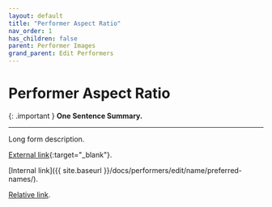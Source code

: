 ```yaml
---
layout: default
title: "Performer Aspect Ratio"
nav_order: 1
has_children: false
parent: Performer Images
grand_parent: Edit Performers
---
```


# Performer Aspect Ratio

{: .important }
**One Sentence Summary.**

---

Long form description.

[External link](https://stashdb.org/performers/fbd10ce7-3209-4788-b84f-3a2ec1b19326){:target="_blank"}.

[Internal link]({{ site.baseurl }}/docs/performers/edit/name/preferred-names/).

[Relative link](../jav-names/).
